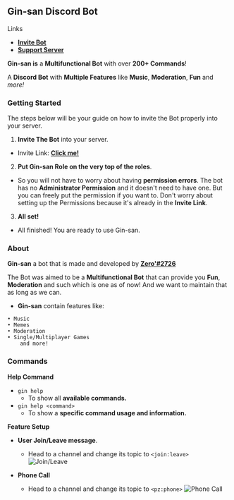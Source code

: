 ## Gin-san Discord Bot

Links
- **[Invite Bot](https://bit.ly/2NtdTWy)**
- **[Support Server](https://discord.gg/ZsSx8XB)**

**Gin-san is** a **Multifunctional Bot** with over **200+ Commands**!

A **Discord Bot** with **Multiple Features** like **Music**, **Moderation**, **Fun** and *more!*

### Getting Started
The steps below will be your guide on how to invite the Bot properly into your server.

1. **Invite The Bot** into your server.
- Invite Link: **[Click me!](https://bit.ly/2NtdTWy)**

2. **Put Gin-san Role on the very top of the roles**.
- So you will not have to worry about having **permission errors**. The bot has no **Administrator Permission** and it doesn't need to have one. But you can freely put the permission if you want to. Don't worry about setting up the Permissions because it's already in the **Invite Link**.

3. **All set!**
- All finished! You are ready to use Gin-san.

### About

**Gin-san** a bot that is made and developed by **[Zero'#2726](https://discord.gg/ZsSx8XB)**

The Bot was aimed to be a **Multifunctional Bot** that can provide you **Fun**, **Moderation** and such which is one as of now! And we want to maintain that as long as we can.
 
- **Gin-san** contain features like:
```
• Music
• Memes
• Moderation
• Single/Multiplayer Games
    and more!
```
### Commands
**Help Command**
- `gin help`
     - To show all **available commands.**
- `gin help <command>`
     - To show a **specific command usage and information.**

**Feature Setup**
- **User Join/Leave message**.
     - Head to a channel and change its topic to `<join:leave>`
![Join/Leave](https://i.postimg.cc/GmG6qk0G/20200821-044927.png)

- **Phone Call**
     - Head to a channel and change its topic to `<pz:phone>`
![Phone Call](https://i.postimg.cc/yYfxkDqK/Screenshot-20200718-214403.jpg)



